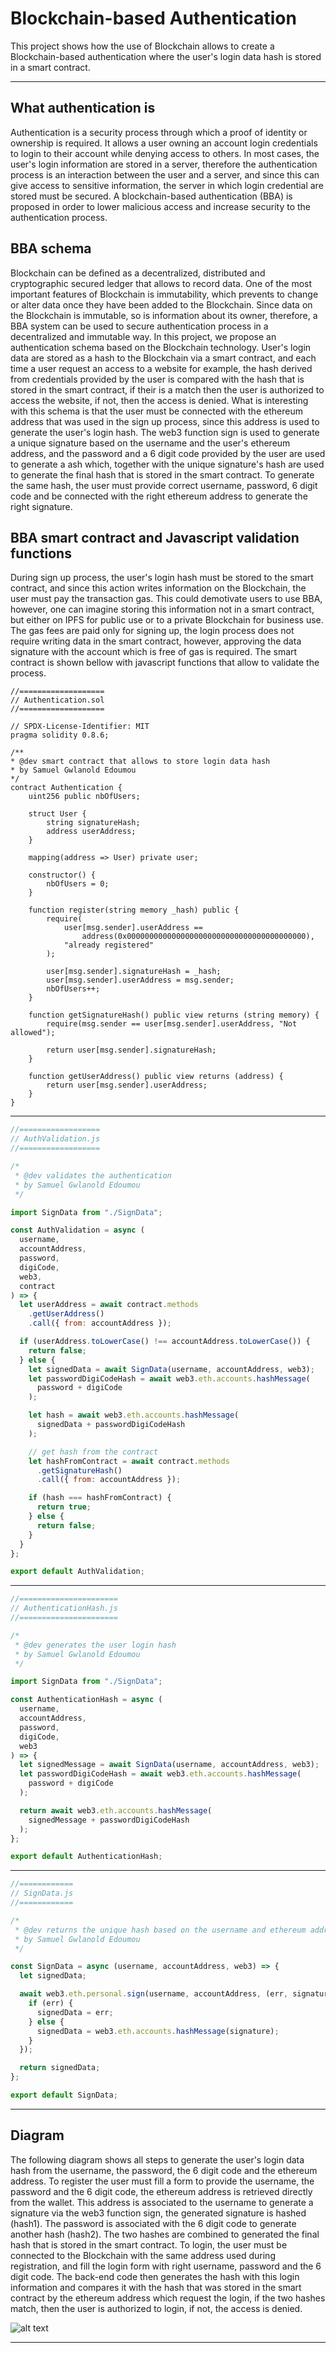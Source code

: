 # Blockchain-based Authentication

This project shows how the use of Blockchain allows to create a Blockchain-based authentication where the user's login data hash is stored in a smart contract.

---

## What authentication is

Authentication is a security process through which a proof of identity or ownership is required. It allows a user owning an account login credentials to login to their account while denying access to others. In most cases, the user's login information are stored in a server, therefore the authentication process is an interaction between the user and a server, and since this can give access to sensitive information, the server in which login credential are stored must be secured. A blockchain-based authentication (BBA) is proposed in order to lower malicious access and increase security to the authentication process.

## BBA schema

Blockchain can be defined as a decentralized, distributed and cryptographic secured ledger that allows to record data. One of the most important features of Blockchain is immutability, which prevents to change or alter data once they have been added to the Blockchain. Since data on the Blockchain is immutable, so is information about its owner, therefore, a BBA system can be used to secure authentication process in a decentralized and immutable way. In this project, we propose an authentication schema based on the Blockchain technology. User's login data are stored as a hash to the Blockchain via a smart contract, and each time a user request an access to a website for example, the hash derived from credentials provided by the user is compared with the hash that is stored in the smart contract, if their is a match then the user is authorized to access the website, if not, then the access is denied. What is interesting with this schema is that the user must be connected with the ethereum address that was used in the sign up process, since this address is used to generate the user's login hash. The web3 function sign is used to generate a unique signature based on the username and the user's ethereum address, and the password and a 6 digit code provided by the user are used to generate a ash which, together with the unique signature's hash are used to generate the final hash that is stored in the smart contract. To generate the same hash, the user must provide correct username, password, 6 digit code and be connected with the right ethereum address to generate the right signature.

## BBA smart contract and Javascript validation functions

During sign up process, the user's login hash must be stored to the smart contract, and since this action writes information on the Blockchain, the user must pay the transaction gas. This could demotivate users to use BBA, however, one can imagine storing this information not in a smart contract, but either on IPFS for public use or to a private Blockchain for business use. The gas fees are paid only for signing up, the login process does not require writing data in the smart contract, however, approving the data signature with the account which is free of gas is required. The smart contract is shown bellow with javascript functions that allow to validate the process.

```solidity
//===================
// Authentication.sol
//===================

// SPDX-License-Identifier: MIT
pragma solidity 0.8.6;

/**
* @dev smart contract that allows to store login data hash
* by Samuel Gwlanold Edoumou
*/
contract Authentication {
    uint256 public nbOfUsers;

    struct User {
        string signatureHash;
        address userAddress;
    }

    mapping(address => User) private user;

    constructor() {
        nbOfUsers = 0;
    }

    function register(string memory _hash) public {
        require(
            user[msg.sender].userAddress ==
                address(0x0000000000000000000000000000000000000000),
            "already registered"
        );

        user[msg.sender].signatureHash = _hash;
        user[msg.sender].userAddress = msg.sender;
        nbOfUsers++;
    }

    function getSignatureHash() public view returns (string memory) {
        require(msg.sender == user[msg.sender].userAddress, "Not allowed");

        return user[msg.sender].signatureHash;
    }

    function getUserAddress() public view returns (address) {
        return user[msg.sender].userAddress;
    }
}
```

---

```javascript
//==================
// AuthValidation.js
//==================

/*
 * @dev validates the authentication
 * by Samuel Gwlanold Edoumou
 */

import SignData from "./SignData";

const AuthValidation = async (
  username,
  accountAddress,
  password,
  digiCode,
  web3,
  contract
) => {
  let userAddress = await contract.methods
    .getUserAddress()
    .call({ from: accountAddress });

  if (userAddress.toLowerCase() !== accountAddress.toLowerCase()) {
    return false;
  } else {
    let signedData = await SignData(username, accountAddress, web3);
    let passwordDigiCodeHash = await web3.eth.accounts.hashMessage(
      password + digiCode
    );

    let hash = await web3.eth.accounts.hashMessage(
      signedData + passwordDigiCodeHash
    );

    // get hash from the contract
    let hashFromContract = await contract.methods
      .getSignatureHash()
      .call({ from: accountAddress });

    if (hash === hashFromContract) {
      return true;
    } else {
      return false;
    }
  }
};

export default AuthValidation;
```

---

```javascript
//======================
// AuthenticationHash.js
//======================

/*
 * @dev generates the user login hash
 * by Samuel Gwlanold Edoumou
 */

import SignData from "./SignData";

const AuthenticationHash = async (
  username,
  accountAddress,
  password,
  digiCode,
  web3
) => {
  let signedMessage = await SignData(username, accountAddress, web3);
  let passwordDigiCodeHash = await web3.eth.accounts.hashMessage(
    password + digiCode
  );

  return await web3.eth.accounts.hashMessage(
    signedMessage + passwordDigiCodeHash
  );
};

export default AuthenticationHash;
```

---

```javascript
//============
// SignData.js
//============

/*
 * @dev returns the unique hash based on the username and ethereum address
 * by Samuel Gwlanold Edoumou
 */

const SignData = async (username, accountAddress, web3) => {
  let signedData;

  await web3.eth.personal.sign(username, accountAddress, (err, signature) => {
    if (err) {
      signedData = err;
    } else {
      signedData = web3.eth.accounts.hashMessage(signature);
    }
  });

  return signedData;
};

export default SignData;
```

---

## Diagram

The following diagram shows all steps to generate the user's login data hash from the username, the password, the 6 digit code and the ethereum address. To register the user must fill a form to provide the username, the password and the 6 digit code, the ethereum address is retrieved directly from the wallet. This address is associated to the username to generate a signature via the web3 function sign, the generated signature is hashed (hash1). The password is associated with the 6 digit code to generate another hash (hash2). The two hashes are combined to generated the final hash that is stored in the smart contract. To login, the user must be connected to the Blockchain with the same address used during registration, and fill the login form with right username, password and the 6 digit code. The back-end code then generates the hash with this login information and compares it with the hash that was stored in the smart contract by the ethereum address which request the login, if the two hashes match, then the user is authorized to login, if not, the access is denied.

![alt text](https://github.com/Edoumou/blockchain-based-authentication/blob/main/client/src/img/pdf/diagram.png "BBA diagram")

---

